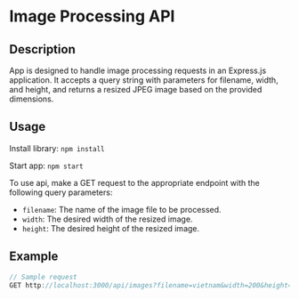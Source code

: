 # Image Processing API

## Description

App is designed to handle image processing requests in an Express.js application. It accepts a query string with parameters for filename, width, and height, and returns a resized JPEG image based on the provided dimensions.

## Usage

Install library: `npm install`

Start app: `npm start`

To use api, make a GET request to the appropriate endpoint with the following query parameters:

-   `filename`: The name of the image file to be processed.
-   `width`: The desired width of the resized image.
-   `height`: The desired height of the resized image.

## Example

```typescript
// Sample request
GET http://localhost:3000/api/images?filename=vietnam&width=200&height=200
```
